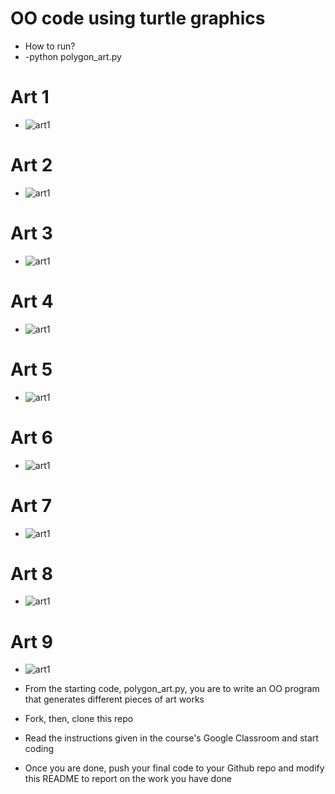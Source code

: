 # OO code using turtle graphics
- How to run?
- -python polygon_art.py
# Art 1
- ![art1](https://github.com/OverCatX/turtle_graphics_oo/blob/main/art1.jpg?raw=true)
# Art 2
- ![art1](https://github.com/OverCatX/turtle_graphics_oo/blob/main/art2.jpg?raw=true)
# Art 3
- ![art1](https://github.com/OverCatX/turtle_graphics_oo/blob/main/art3.jpg?raw=true)
# Art 4
- ![art1](https://github.com/OverCatX/turtle_graphics_oo/blob/main/art4.jpg?raw=true)
# Art 5
- ![art1](https://github.com/OverCatX/turtle_graphics_oo/blob/main/art5.jpg?raw=true)
# Art 6
- ![art1](https://github.com/OverCatX/turtle_graphics_oo/blob/main/art6.jpg?raw=true)
# Art 7
- ![art1](https://github.com/OverCatX/turtle_graphics_oo/blob/main/art7.jpg?raw=true)
# Art 8
- ![art1](https://github.com/OverCatX/turtle_graphics_oo/blob/main/art8.jpg?raw=true)
# Art 9
- ![art1](https://github.com/OverCatX/turtle_graphics_oo/blob/main/art9.jpg?raw=true)

- From the starting code, polygon_art.py, you are to write an OO program that generates different pieces of art works
- Fork, then, clone this repo
- Read the instructions given in the course's Google Classroom and start coding
- Once you are done, push your final code to your Github repo and modify this README to report on the work you have done
